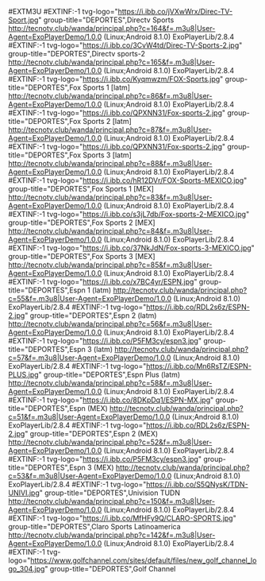 #EXTM3U
#EXTINF:-1 tvg-logo="https://i.ibb.co/jVXwWrx/Direc-TV-Sport.jpg" group-title="DEPORTES",Directv Sports
http://tecnotv.club/wanda/principal.php?c=164&f=.m3u8|User-Agent=ExoPlayerDemo/1.0.0 (Linux;Android 8.1.0) ExoPlayerLib/2.8.4
#EXTINF:-1 tvg-logo="https://i.ibb.co/3CvW4td/Direc-TV-Sports-2.jpg" group-title="DEPORTES",Directv sports-2
http://tecnotv.club/wanda/principal.php?c=165&f=.m3u8|User-Agent=ExoPlayerDemo/1.0.0 (Linux;Android 8.1.0) ExoPlayerLib/2.8.4
#EXTINF:-1 tvg-logo="https://i.ibb.co/Kyqmwzm/FOX-Sports.jpg" group-title="DEPORTES",Fox Sports 1 [latm]
http://tecnotv.club/wanda/principal.php?c=86&f=.m3u8|User-Agent=ExoPlayerDemo/1.0.0 (Linux;Android 8.1.0) ExoPlayerLib/2.8.4
#EXTINF:-1 tvg-logo="https://i.ibb.co/QPXNN31/Fox-sports-2.jpg" group-title="DEPORTES",Fox Sports 2 [latm]
http://tecnotv.club/wanda/principal.php?c=87&f=.m3u8|User-Agent=ExoPlayerDemo/1.0.0 (Linux;Android 8.1.0) ExoPlayerLib/2.8.4
#EXTINF:-1 tvg-logo="https://i.ibb.co/QPXNN31/Fox-sports-2.jpg" group-title="DEPORTES",Fox Sports 3 [latm]
http://tecnotv.club/wanda/principal.php?c=88&f=.m3u8|User-Agent=ExoPlayerDemo/1.0.0 (Linux;Android 8.1.0) ExoPlayerLib/2.8.4
#EXTINF:-1 tvg-logo="https://i.ibb.co/hR12DVr/FOX-Sports-MEXICO.jpg" group-title="DEPORTES",Fox Sports 1 [MEX]
http://tecnotv.club/wanda/principal.php?c=83&f=.m3u8|User-Agent=ExoPlayerDemo/1.0.0 (Linux;Android 8.1.0) ExoPlayerLib/2.8.4
#EXTINF:-1 tvg-logo="https://i.ibb.co/s3jL7db/Fox-sports-2-MEXICO.jpg" group-title="DEPORTES",Fox Sports 2 [MEX]
http://tecnotv.club/wanda/principal.php?c=84&f=.m3u8|User-Agent=ExoPlayerDemo/1.0.0 (Linux;Android 8.1.0) ExoPlayerLib/2.8.4
#EXTINF:-1 tvg-logo="https://i.ibb.co/37NkJdN/Fox-sports-3-MEXICO.jpg" group-title="DEPORTES",Fox Sports 3 [MEX]
http://tecnotv.club/wanda/principal.php?c=85&f=.m3u8|User-Agent=ExoPlayerDemo/1.0.0 (Linux;Android 8.1.0) ExoPlayerLib/2.8.4
#EXTINF:-1 tvg-logo="https://i.ibb.co/x7BC4yr/ESPN.jpg" group-title="DEPORTES",Espn 1 (latm)
http://tecnotv.club/wanda/principal.php?c=55&f=.m3u8|User-Agent=ExoPlayerDemo/1.0.0 (Linux;Android 8.1.0) ExoPlayerLib/2.8.4
#EXTINF:-1 tvg-logo="https://i.ibb.co/RDL2s6z/ESPN-2.jpg" group-title="DEPORTES",Espn 2 (latm)
http://tecnotv.club/wanda/principal.php?c=56&f=.m3u8|User-Agent=ExoPlayerDemo/1.0.0 (Linux;Android 8.1.0) ExoPlayerLib/2.8.4
#EXTINF:-1 tvg-logo="https://i.ibb.co/P5FM3cy/espn3.jpg" group-title="DEPORTES",Espn 3 (latm)
http://tecnotv.club/wanda/principal.php?c=57&f=.m3u8|User-Agent=ExoPlayerDemo/1.0.0 (Linux;Android 8.1.0) ExoPlayerLib/2.8.4
#EXTINF:-1 tvg-logo="https://i.ibb.co/Mn6RsTZ/ESPN-PLUS.jpg" group-title="DEPORTES",Espn Plus (latm)
http://tecnotv.club/wanda/principal.php?c=58&f=.m3u8|User-Agent=ExoPlayerDemo/1.0.0 (Linux;Android 8.1.0) ExoPlayerLib/2.8.4
#EXTINF:-1 tvg-logo="https://i.ibb.co/8DKpDq1/ESPN-MX.jpg" group-title="DEPORTES",Espn (MEX)
http://tecnotv.club/wanda/principal.php?c=51&f=.m3u8|User-Agent=ExoPlayerDemo/1.0.0 (Linux;Android 8.1.0) ExoPlayerLib/2.8.4
#EXTINF:-1 tvg-logo="https://i.ibb.co/RDL2s6z/ESPN-2.jpg" group-title="DEPORTES",Espn 2 (MEX)
http://tecnotv.club/wanda/principal.php?c=52&f=.m3u8|User-Agent=ExoPlayerDemo/1.0.0 (Linux;Android 8.1.0) ExoPlayerLib/2.8.4
#EXTINF:-1 tvg-logo="https://i.ibb.co/P5FM3cy/espn3.jpg" group-title="DEPORTES",Espn 3 (MEX)
http://tecnotv.club/wanda/principal.php?c=53&f=.m3u8|User-Agent=ExoPlayerDemo/1.0.0 (Linux;Android 8.1.0) ExoPlayerLib/2.8.4
#EXTINF:-1 tvg-logo="https://i.ibb.co/S5QNysK/TDN-UNIVI.jpg" group-title="DEPORTES",Univision TUDN
http://tecnotv.club/wanda/principal.php?c=150&f=.m3u8|User-Agent=ExoPlayerDemo/1.0.0 (Linux;Android 8.1.0) ExoPlayerLib/2.8.4
#EXTINF:-1 tvg-logo="https://i.ibb.co/MfHFy9Q/CLARO-SPORTS.jpg" group-title="DEPORTES",Claro Sports Latinoamerica
http://tecnotv.club/wanda/principal.php?c=142&f=.m3u8|User-Agent=ExoPlayerDemo/1.0.0 (Linux;Android 8.1.0) ExoPlayerLib/2.8.4
#EXTINF:-1 tvg-logo="https://www.golfchannel.com/sites/default/files/new_golf_channel_logo_304.jpg" group-title="DEPORTES",Golf Channel
